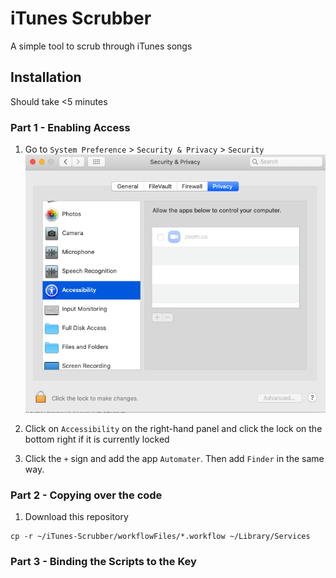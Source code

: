 # iTunes Scrubber

A simple tool to scrub through iTunes songs

## Installation

Should take <5 minutes

### Part 1 - Enabling Access

1. Go to `System Preference` > `Security & Privacy` > `Security`
![Image of security screen](img/setupaccess.png)

2. Click on `Accessibility` on the right-hand panel and click the lock on the bottom right if it is currently locked

3. Click the `+` sign and add the app `Automater`. Then add `Finder` in the same way.

### Part 2 - Copying over the code
1. Download this repository

```
cp -r ~/iTunes-Scrubber/workflowFiles/*.workflow ~/Library/Services
```



### Part 3 - Binding the Scripts to the Key
